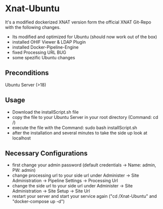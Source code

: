 # Xnat-Ubuntu
It's a modified dockerized XNAT version form the official XNAT Git-Repo with the following changes.

* Its modified and optimized for Ubuntu (should now work out of the box)
* installed OHIF Viewer & LDAP Plugin
* installed Docker-Pipeline-Engine
* fixed Processing URL BUG
* some spezific Ubuntu changes

## Preconditions
Ubuntu Server (>18)

## Usage
* Download the installScript.sh file
* copy the file to your Ubuntu Server in your root directory (Command: cd /)
* execute the file with the Command: sudo bash installScript.sh
* after the installation and several minutes to take the side up look at localhost
 
## Necessary Configurations
* first change your admin password (default credentials -> Name: admin, PW: admin)
* change processing url to your side url under Administer -> Site Administration -> Pipeline Settings -> Processing Url
* change the side url to your side url under Administer -> Site Administration -> Site Setup -> Site Url
* restart your server and start your service again ("cd /Xnat-Ubuntu" and "docker-compose up -d")
